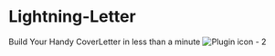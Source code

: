 # Lightning-Letter
Build Your Handy CoverLetter in less than a minute
![Plugin icon - 2](https://user-images.githubusercontent.com/74419288/187084855-983ab053-fe00-4ad6-b31a-d1e488a792ac.png)
